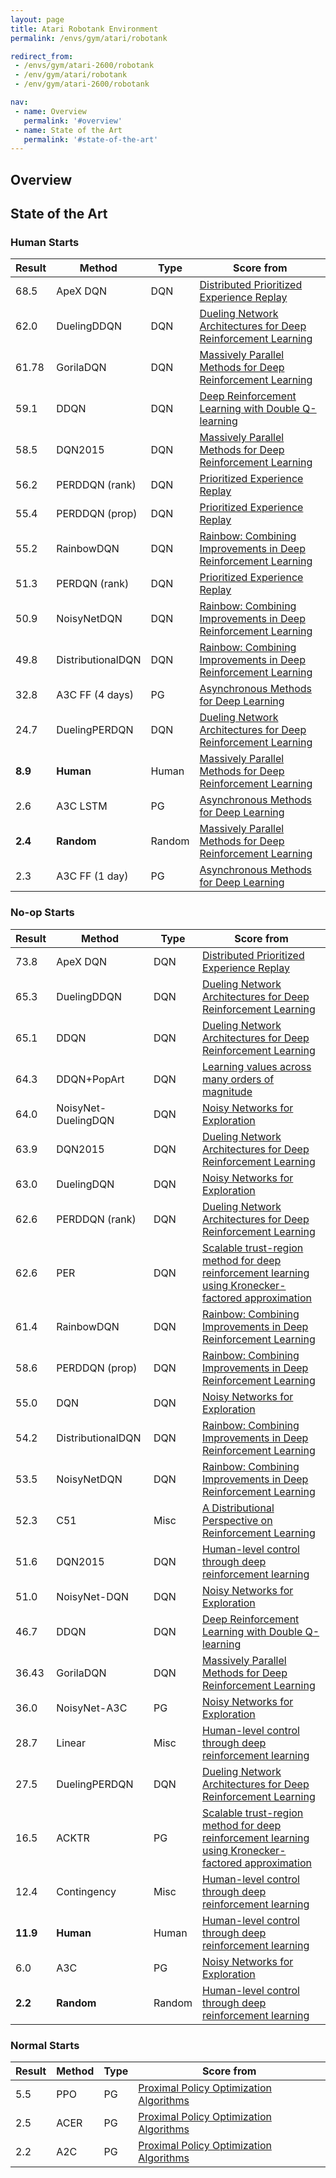 ```yaml
---
layout: page
title: Atari Robotank Environment
permalink: /envs/gym/atari/robotank

redirect_from:
 - /envs/gym/atari-2600/robotank
 - /env/gym/atari/robotank
 - /env/gym/atari-2600/robotank

nav:
 - name: Overview
   permalink: '#overview'
 - name: State of the Art
   permalink: '#state-of-the-art'
---
```



## Overview

## State of the Art

### Human Starts

| Result | Method | Type | Score from |
|--------|--------|------|------------|
| 68.5 | ApeX DQN | DQN | [Distributed Prioritized Experience Replay](https://arxiv.org/abs/1803.00933) |
| 62.0 | DuelingDDQN | DQN | [Dueling Network Architectures for Deep Reinforcement Learning](https://arxiv.org/abs/1511.06581) |
| 61.78 | GorilaDQN | DQN | [Massively Parallel Methods for Deep Reinforcement Learning](https://arxiv.org/abs/1507.04296) |
| 59.1 | DDQN | DQN | [Deep Reinforcement Learning with Double Q-learning](https://arxiv.org/abs/1509.06461) |
| 58.5 | DQN2015 | DQN | [Massively Parallel Methods for Deep Reinforcement Learning](https://arxiv.org/abs/1507.04296) |
| 56.2 | PERDDQN (rank) | DQN | [Prioritized Experience Replay](https://arxiv.org/abs/1511.05952) |
| 55.4 | PERDDQN (prop) | DQN | [Prioritized Experience Replay](https://arxiv.org/abs/1511.05952) |
| 55.2 | RainbowDQN | DQN | [Rainbow: Combining Improvements in Deep Reinforcement Learning](https://arxiv.org/abs/1710.02298) |
| 51.3 | PERDQN (rank) | DQN | [Prioritized Experience Replay](https://arxiv.org/abs/1511.05952) |
| 50.9 | NoisyNetDQN | DQN | [Rainbow: Combining Improvements in Deep Reinforcement Learning](https://arxiv.org/abs/1710.02298) |
| 49.8 | DistributionalDQN | DQN | [Rainbow: Combining Improvements in Deep Reinforcement Learning](https://arxiv.org/abs/1710.02298) |
| 32.8 | A3C FF (4 days) | PG | [Asynchronous Methods for Deep Learning](https://arxiv.org/abs/1602.01783) |
| 24.7 | DuelingPERDQN | DQN | [Dueling Network Architectures for Deep Reinforcement Learning](https://arxiv.org/abs/1511.06581) |
| **8.9** | **Human** | Human | [Massively Parallel Methods for Deep Reinforcement Learning](https://arxiv.org/abs/1507.04296) |
| 2.6 | A3C LSTM | PG | [Asynchronous Methods for Deep Learning](https://arxiv.org/abs/1602.01783) |
| **2.4** | **Random** | Random | [Massively Parallel Methods for Deep Reinforcement Learning](https://arxiv.org/abs/1507.04296) |
| 2.3 | A3C FF (1 day) | PG | [Asynchronous Methods for Deep Learning](https://arxiv.org/abs/1602.01783) |

### No-op Starts

| Result | Method | Type | Score from |
|--------|--------|------|------------|
| 73.8 | ApeX DQN | DQN | [Distributed Prioritized Experience Replay](https://arxiv.org/abs/1803.00933) |
| 65.3 | DuelingDDQN | DQN | [Dueling Network Architectures for Deep Reinforcement Learning](https://arxiv.org/abs/1511.06581) |
| 65.1 | DDQN | DQN | [Dueling Network Architectures for Deep Reinforcement Learning](https://arxiv.org/abs/1511.06581) |
| 64.3 | DDQN+PopArt | DQN | [Learning values across many orders of magnitude](https://arxiv.org/abs/1602.07714) |
| 64.0 | NoisyNet-DuelingDQN | DQN | [Noisy Networks for Exploration](https://arxiv.org/abs/1706.10295) |
| 63.9 | DQN2015 | DQN | [Dueling Network Architectures for Deep Reinforcement Learning](https://arxiv.org/abs/1511.06581) |
| 63.0 | DuelingDQN | DQN | [Noisy Networks for Exploration](https://arxiv.org/abs/1706.10295) |
| 62.6 | PERDDQN (rank) | DQN | [Dueling Network Architectures for Deep Reinforcement Learning](https://arxiv.org/abs/1511.06581) |
| 62.6 | PER | DQN | [Scalable trust-region method for deep reinforcement learning using Kronecker-factored approximation](https://arxiv.org/abs/1708.05144) |
| 61.4 | RainbowDQN | DQN | [Rainbow: Combining Improvements in Deep Reinforcement Learning](https://arxiv.org/abs/1710.02298) |
| 58.6 | PERDDQN (prop) | DQN | [Rainbow: Combining Improvements in Deep Reinforcement Learning](https://arxiv.org/abs/1710.02298) |
| 55.0 | DQN | DQN | [Noisy Networks for Exploration](https://arxiv.org/abs/1706.10295) |
| 54.2 | DistributionalDQN | DQN | [Rainbow: Combining Improvements in Deep Reinforcement Learning](https://arxiv.org/abs/1710.02298) |
| 53.5 | NoisyNetDQN | DQN | [Rainbow: Combining Improvements in Deep Reinforcement Learning](https://arxiv.org/abs/1710.02298) |
| 52.3 | C51 | Misc | [A Distributional Perspective on Reinforcement Learning](https://arxiv.org/abs/1707.06887) |
| 51.6 | DQN2015 | DQN | [Human-level control through deep reinforcement learning](https://storage.googleapis.com/deepmind-media/dqn/DQNNaturePaper.pdf) |
| 51.0 | NoisyNet-DQN | DQN | [Noisy Networks for Exploration](https://arxiv.org/abs/1706.10295) |
| 46.7 | DDQN | DQN | [Deep Reinforcement Learning with Double Q-learning](https://arxiv.org/abs/1509.06461) |
| 36.43 | GorilaDQN | DQN | [Massively Parallel Methods for Deep Reinforcement Learning](https://arxiv.org/abs/1507.04296) |
| 36.0 | NoisyNet-A3C | PG | [Noisy Networks for Exploration](https://arxiv.org/abs/1706.10295) |
| 28.7 | Linear | Misc | [Human-level control through deep reinforcement learning](https://storage.googleapis.com/deepmind-media/dqn/DQNNaturePaper.pdf) |
| 27.5 | DuelingPERDQN | DQN | [Dueling Network Architectures for Deep Reinforcement Learning](https://arxiv.org/abs/1511.06581) |
| 16.5 | ACKTR | PG | [Scalable trust-region method for deep reinforcement learning using Kronecker-factored approximation](https://arxiv.org/abs/1708.05144) |
| 12.4 | Contingency | Misc | [Human-level control through deep reinforcement learning](https://storage.googleapis.com/deepmind-media/dqn/DQNNaturePaper.pdf) |
| **11.9** | **Human** | Human | [Human-level control through deep reinforcement learning](https://storage.googleapis.com/deepmind-media/dqn/DQNNaturePaper.pdf) |
| 6.0 | A3C | PG | [Noisy Networks for Exploration](https://arxiv.org/abs/1706.10295) |
| **2.2** | **Random** | Random | [Human-level control through deep reinforcement learning](https://storage.googleapis.com/deepmind-media/dqn/DQNNaturePaper.pdf) |

### Normal Starts

| Result | Method | Type | Score from |
|--------|--------|------|------------|
| 5.5 | PPO | PG | [Proximal Policy Optimization Algorithms](https://arxiv.org/abs/1707.06347) |
| 2.5 | ACER | PG | [Proximal Policy Optimization Algorithms](https://arxiv.org/abs/1707.06347) |
| 2.2 | A2C | PG | [Proximal Policy Optimization Algorithms](https://arxiv.org/abs/1707.06347) |

